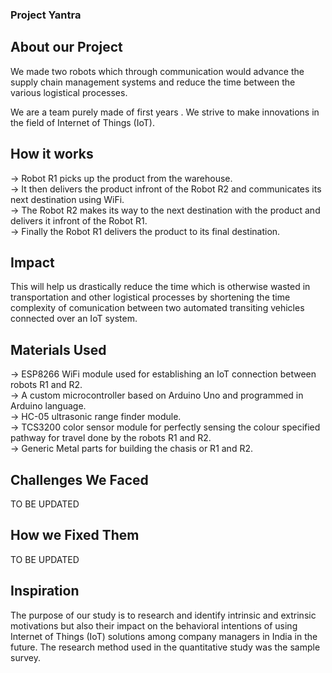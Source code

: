 ### Project Yantra

## About our Project

We made two robots which through communication would advance the supply chain management systems and reduce the time between the various logistical processes.

We are a team purely made of first years . We strive to make innovations in the field of Internet of Things (IoT).

## How it works

-> Robot R1 picks up the product from the warehouse. <br />
-> It then delivers the product infront of the Robot R2 and communicates its next destination using WiFi. <br />
-> The Robot R2 makes its way to the next destination with the product and delivers it infront of the Robot R1. <br />
-> Finally the Robot R1 delivers the product to its final destination. <br />

## Impact

This will help us drastically reduce the time which is otherwise wasted in transportation and other logistical processes by shortening the time complexity of comunication between two automated transiting vehicles connected over an IoT system. 

## Materials Used

-> ESP8266 WiFi module used for establishing an IoT connection between robots R1 and R2. <br />
-> A custom microcontroller based on Arduino Uno and programmed in Arduino language. <br />
-> HC-05 ultrasonic range finder module. <br />
-> TCS3200 color sensor module for perfectly sensing the colour specified pathway for travel done by the robots R1 and R2. <br />
-> Generic Metal parts for building the chasis or R1 and R2. <br />

## Challenges We Faced

TO BE UPDATED

## How we Fixed Them

TO BE UPDATED

## Inspiration 

The purpose of our study is to research and identify intrinsic and extrinsic motivations but also their impact on the behavioral intentions of using Internet of Things (IoT) solutions among company managers in India in the future. The research method used in the quantitative study was the sample survey.

 
